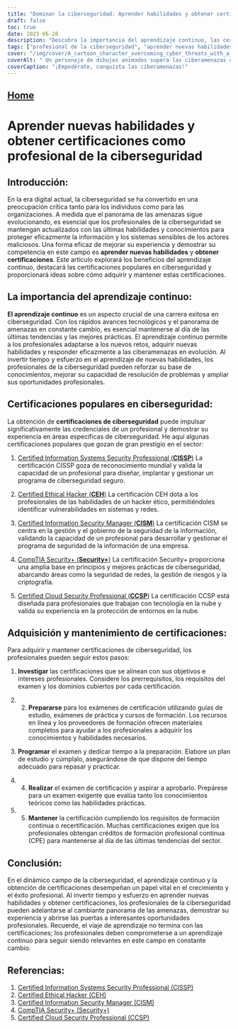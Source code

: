 ```yaml
---
title: "Dominar la ciberseguridad: Aprender habilidades y obtener certificaciones para el éxito"
draft: false
toc: true
date: 2023-06-28
description: "Descubra la importancia del aprendizaje continuo, las certificaciones de ciberseguridad más populares y los pasos necesarios para adquirirlas y mantenerlas para una carrera exitosa en ciberseguridad."
tags: ["profesional de la ciberseguridad", "aprender nuevas habilidades", "obtener certificaciones", "aprendizaje continuo", "certificaciones de ciberseguridad", "CISSP", "CEH", "CISM", "Seguridad", "CCSP", "importancia del aprendizaje continuo", "ventajas de obtener certificaciones", "desarrollo profesional en ciberseguridad", "crecimiento profesional", "últimas tendencias en ciberseguridad", "avances tecnológicos en ciberseguridad", "buenas prácticas en ciberseguridad", "adquirir competencias en ciberseguridad", "preparación para los exámenes de ciberseguridad", "mantener las certificaciones de ciberseguridad", "certificaciones de ciberseguridad reconocidas por el sector", "oportunidades profesionales en ciberseguridad", "educación y formación en ciberseguridad", "mejora de las competencias en ciberseguridad", "mercado laboral de la ciberseguridad", "panorama de las ciberamenazas", "desarrollo profesional continuo en ciberseguridad", "certificaciones de seguridad de redes", "certificaciones de seguridad en la nube", "certificaciones de hacking ético", "certificaciones de gestión de la seguridad de la información"]
cover: "/img/cover/A_cartoon_character_overcoming_cyber_threats_with_a_shield.png"
coverAlt: " Un personaje de dibujos animados supera las ciberamenazas con un escudo y una espada."
coverCaption: "¡Empodérate, conquista las ciberamenazas!"
---
```


## [Home](/cyber-security-career-playbook-start/)

# Aprender nuevas habilidades y obtener certificaciones como profesional de la ciberseguridad

## Introducción:

En la era digital actual, la ciberseguridad se ha convertido en una preocupación crítica tanto para los individuos como para las organizaciones. A medida que el panorama de las amenazas sigue evolucionando, es esencial que los profesionales de la ciberseguridad se mantengan actualizados con las últimas habilidades y conocimientos para proteger eficazmente la información y los sistemas sensibles de los actores maliciosos. Una forma eficaz de mejorar su experiencia y demostrar su competencia en este campo es **aprender nuevas habilidades** y **obtener certificaciones**. Este artículo explorará los beneficios del aprendizaje continuo, destacará las certificaciones populares en ciberseguridad y proporcionará ideas sobre cómo adquirir y mantener estas certificaciones.

## La importancia del aprendizaje continuo:

**El aprendizaje continuo** es un aspecto crucial de una carrera exitosa en ciberseguridad. Con los rápidos avances tecnológicos y el panorama de amenazas en constante cambio, es esencial mantenerse al día de las últimas tendencias y las mejores prácticas. El aprendizaje continuo permite a los profesionales adaptarse a los nuevos retos, adquirir nuevas habilidades y responder eficazmente a las ciberamenazas en evolución. Al invertir tiempo y esfuerzo en el aprendizaje de nuevas habilidades, los profesionales de la ciberseguridad pueden reforzar su base de conocimientos, mejorar su capacidad de resolución de problemas y ampliar sus oportunidades profesionales.

## Certificaciones populares en ciberseguridad:

La obtención de **certificaciones de ciberseguridad** puede impulsar significativamente las credenciales de un profesional y demostrar su experiencia en áreas específicas de ciberseguridad. He aquí algunas certificaciones populares que gozan de gran prestigio en el sector:

1. [Certified Information Systems Security Professional (**CISSP**)](https://www.isc2.org/Certifications/CISSP) La certificación CISSP goza de reconocimiento mundial y valida la capacidad de un profesional para diseñar, implantar y gestionar un programa de ciberseguridad seguro.

2. [Certified Ethical Hacker (**CEH**)](https://www.eccouncil.org/programs/certified-ethical-hacker-ceh/) La certificación CEH dota a los profesionales de las habilidades de un hacker ético, permitiéndoles identificar vulnerabilidades en sistemas y redes.

3. [Certified Information Security Manager (**CISM**)](https://www.isaca.org/credentialing/cism) La certificación CISM se centra en la gestión y el gobierno de la seguridad de la información, validando la capacidad de un profesional para desarrollar y gestionar el programa de seguridad de la información de una empresa.

4. [CompTIA Security+ (**Security+**)](https://www.comptia.org/certifications/security) La certificación Security+ proporciona una amplia base en principios y mejores prácticas de ciberseguridad, abarcando áreas como la seguridad de redes, la gestión de riesgos y la criptografía.

5. [Certified Cloud Security Professional (**CCSP**)](https://www.isc2.org/Certifications/CCSP) La certificación CCSP está diseñada para profesionales que trabajan con tecnología en la nube y valida su experiencia en la protección de entornos en la nube.

## Adquisición y mantenimiento de certificaciones:

Para adquirir y mantener certificaciones de ciberseguridad, los profesionales pueden seguir estos pasos:

1. **Investigar** las certificaciones que se alinean con sus objetivos e intereses profesionales. Considere los prerrequisitos, los requisitos del examen y los dominios cubiertos por cada certificación.

2. 2. **Prepararse** para los exámenes de certificación utilizando guías de estudio, exámenes de práctica y cursos de formación. Los recursos en línea y los proveedores de formación ofrecen materiales completos para ayudar a los profesionales a adquirir los conocimientos y habilidades necesarios.

3. **Programar** el examen y dedicar tiempo a la preparación. Elabore un plan de estudio y cúmplalo, asegurándose de que dispone del tiempo adecuado para repasar y practicar.

4. 4. **Realizar** el examen de certificación y aspirar a aprobarlo. Prepárese para un examen exigente que evalúa tanto los conocimientos teóricos como las habilidades prácticas.

5. 5. **Mantener** la certificación cumpliendo los requisitos de formación continua o recertificación. Muchas certificaciones exigen que los profesionales obtengan créditos de formación profesional continua (CPE) para mantenerse al día de las últimas tendencias del sector.

## Conclusión:

En el dinámico campo de la ciberseguridad, el aprendizaje continuo y la obtención de certificaciones desempeñan un papel vital en el crecimiento y el éxito profesional. Al invertir tiempo y esfuerzo en aprender nuevas habilidades y obtener certificaciones, los profesionales de la ciberseguridad pueden adelantarse al cambiante panorama de las amenazas, demostrar su experiencia y abrirse las puertas a interesantes oportunidades profesionales. Recuerde, el viaje de aprendizaje no termina con las certificaciones; los profesionales deben comprometerse a un aprendizaje continuo para seguir siendo relevantes en este campo en constante cambio.

## Referencias:

1. [Certified Information Systems Security Professional (CISSP)](https://www.isc2.org/Certifications/CISSP)
2. [Certified Ethical Hacker (CEH)](https://www.eccouncil.org/programs/certified-ethical-hacker-ceh/)
3. [Certified Information Security Manager (CISM)](https://www.isaca.org/credentialing/cism)
4. [CompTIA Security+ (Security+)](https://www.comptia.org/certifications/security)
5. [Certified Cloud Security Professional (CCSP)](https://www.isc2.org/Certifications/CCSP)
